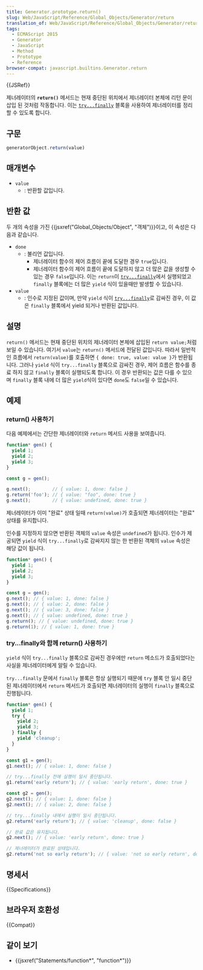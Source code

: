 ```yaml
---
title: Generator.prototype.return()
slug: Web/JavaScript/Reference/Global_Objects/Generator/return
translation_of: Web/JavaScript/Reference/Global_Objects/Generator/return
tags:
  - ECMAScript 2015
  - Generator
  - JavaScript
  - Method
  - Prototype
  - Reference
browser-compat: javascript.builtins.Generator.return
---
```


{{JSRef}}

제너레이터의 **`return()`** 메서드는 현재 중단된 위치에서 제너레이터 본체에 리턴 문이 삽입 된 것처럼 작동합니다. 이는 [`try...finally`](/ko/docs/Web/JavaScript/Reference/Statements/try...catch#the_finally-block) 블록을 사용하여 제너레이터를 정리 할 수 있도록 합니다.

## 구문

<!-- We don't usually add the "generatorObject" subject for methods. However, it is necessary here, because "return" is a keyword, so otherwise it's invalid syntax. -->
```js
generatorObject.return(value)
```

## 매개변수

- `value`
  - : 반환할 값입니다.

## 반환 값

두 개의 속성을 가진 {{jsxref("Global_Objects/Object", "객체")}}이고, 이 속성은 다음과 같습니다.

- `done`
  - : 불리언 값입니다.
    - 제너레이터 함수의 제어 흐름이 끝에 도달한 경우 `true`입니다.
    - 제너레이터 함수의 제어 흐름이 끝에 도달하지 않고 더 많은 값을 생성할 수 있는 경우 `false`입니다. 이는 `return`이 [`try...finally`](/ko/docs/Web/JavaScript/Reference/Statements/try...catch#the_finally-block)에서 실행되었고 `finally` 블록에는 더 많은 `yield` 식이 있을때만 발생할 수 있습니다.
- `value`
  - : 인수로 지정된 값이며, 만약 `yield` 식이 [`try...finally`](/ko/docs/Web/JavaScript/Reference/Statements/try...catch#the_finally-block)로 감싸진 경우, 이 값은 `finally` 블록에서 yield 되거나 반환된 값입니다.

## 설명

`return()` 메서드는 현재 중단된 위치의 제너레이터 본체에 삽입된 `return value;`처럼 보일 수 있습니다. 여기서 `value`는 `return()` 메서드에 전달된 값입니다. 따라서 일반적인 흐름에서 `return(value)`를 호출하면 `{ done: true, value: value }`가 반환됩니다. 그러나 `yield` 식이 `try...finally` 블록으로 감싸진 경우, 제어 흐름은 함수를 종료 하지 않고 `finally` 블록이 실행되도록 합니다. 이 경우 반환되는 값은 다를 수 있으며 `finally` 블록 내에 더 많은 `yield`식이 있다면 `done`도 `false`일 수 있습니다.

## 예제

### return() 사용하기

다음 예제에서는 간단한 제너레이터와 `return` 메서드 사용을 보여줍니다.

```js
function* gen() {
  yield 1;
  yield 2;
  yield 3;
}

const g = gen();

g.next();        // { value: 1, done: false }
g.return('foo'); // { value: "foo", done: true }
g.next();        // { value: undefined, done: true }
```

제너레이터가 이미 "완료" 상태 일때 `return(value)`가 호출되면 제너레이터는 "완료" 상태를 유지합니다.

인수를 지정하지 않으면 반환된 객체의 `value` 속성은 `undefined`가 됩니다. 인수가 제공되면 `yield` 식이 `try...finally`로 감싸지지 않는 한 반환된 객체의 `value` 속성은  해당 값이 됩니다.

```js
function* gen() {
  yield 1;
  yield 2;
  yield 3;
}

const g = gen();
g.next(); // { value: 1, done: false }
g.next(); // { value: 2, done: false }
g.next(); // { value: 3, done: false }
g.next(); // { value: undefined, done: true }
g.return(); // { value: undefined, done: true }
g.return(1); // { value: 1, done: true }
```

### try...finally와 함께 return() 사용하기

`yield` 식이 `try...finally` 블록으로 감싸진 경우에만 `return` 메소드가 호출되었다는 사실을 제너레이터에게 알릴 수 있습니다.

`try...finally` 문에서 `finally` 블록은 항상 실행되기 때문에 `try` 블록 안 일시 중단된 제너레이터에서 `return` 메서드가 호출되면 제너레이터의 실행이 `finally` 블록으로 진행됩니다.

```js
function* gen() {
  yield 1;
  try {
    yield 2;
    yield 3;
  } finally {
    yield 'cleanup';
  }
}

const g1 = gen();
g1.next(); // { value: 1, done: false }

// try...finally 전에 실행이 일시 중단됩니다.
g1.return('early return'); // { value: 'early return', done: true }

const g2 = gen();
g2.next(); // { value: 1, done: false }
g2.next(); // { value: 2, done: false }

// try...finally 내에서 실행이 일시 중단됩니다.
g2.return('early return'); // { value: 'cleanup', done: false }

// 완료 값은 유지됩니다.
g2.next(); // { value: 'early return', done: true }

// 제너레이터가 완료된 상태입니다.
g2.return('not so early return'); // { value: 'not so early return', done: true }
```

## 명세서

{{Specifications}}

## 브라우저 호환성

{{Compat}}

## 같이 보기

- {{jsxref("Statements/function*", "function*")}}
